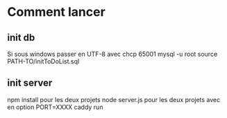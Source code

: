 # Comment lancer

## init db

Si sous windows passer en UTF-8 avec chcp 65001
mysql -u root
source PATH-TO/initToDoList.sql

## init server

npm install pour les deux projets
node server.js pour les deux projets avec en option PORT=XXXX
caddy run
